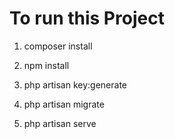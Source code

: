 # To run this Project

1. composer install

2. npm install

3. php artisan key:generate

4. php artisan migrate

5. php artisan serve
